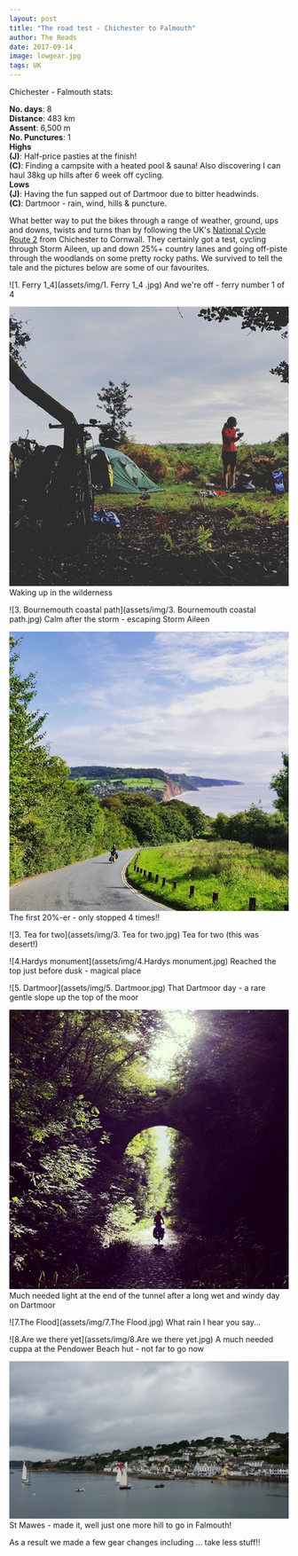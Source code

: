 ```yaml
---
layout: post
title: "The road test - Chichester to Falmouth"
author: The Reads
date: 2017-09-14
image: lowgear.jpg
tags: UK
---
```


Chichester - Falmouth stats:

  **No. days**: 8  
  **Distance**: 483 km  
  **Assent**: 6,500 m  
  **No. Punctures**: 1  
  **Highs**  
  **(J)**: Half-price pasties at the finish!  
  **(C)**: Finding a campsite with a heated pool & sauna! Also discovering I can haul 38kg up hills after 6 week off cycling.  
  **Lows**  
  **(J)**: Having the fun sapped out of Dartmoor due to bitter headwinds.  
  **(C)**: Dartmoor - rain, wind, hills & puncture.  


What better way to put the bikes through a range of weather, ground, ups and downs, twists and turns than by following the UK's [National Cycle Route 2](https://www.sustrans.org.uk/ncn/map/route/route-2) from Chichester to Cornwall. They certainly got a test, cycling through Storm Aileen, up and down 25%+ country lanes and going off-piste through the woodlands on some pretty rocky paths. We survived to tell the tale and the pictures below are some of our favourites.

![1. Ferry 1_4](assets/img/1. Ferry 1_4 .jpg) 
And we're off - ferry number 1 of 4

![Waking](assets/img/goodmorning.jpg)
Waking up in the wilderness

![3. Bournemouth coastal path](assets/img/3. Bournemouth coastal path.jpg)
Calm after the storm - escaping Storm Aileen

![LowGear](assets/img/lowgear.jpg)
The first 20%-er - only stopped 4 times!!

![3. Tea for two](assets/img/3. Tea for two.jpg)
Tea for two (this was desert!)

![4.Hardys monument](assets/img/4.Hardys monument.jpg)
Reached the top just before dusk - magical place

![5. Dartmoor](assets/img/5. Dartmoor.jpg)
That Dartmoor day - a rare gentle slope up the top of the moor

![Tunnel](assets/img/lightattheendofthetunnel.jpg)
Much needed light at the end of the tunnel after a long wet and windy day on Dartmoor

![7.The Flood](assets/img/7.The Flood.jpg)
What rain I hear you say...

![8.Are we there yet](assets/img/8.Are we there yet.jpg)
A much needed cuppa at the Pendower Beach hut - not far to go now

![8. St Mawes](assets/img/8.StMawes.jpg)
St Mawes - made it, well just one more hill to go in Falmouth!

  As a result we made a few gear changes including ... take less stuff!!
